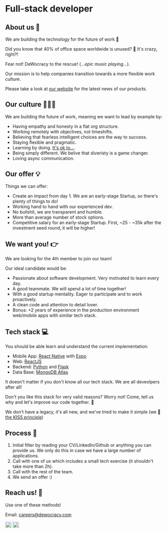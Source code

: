 # Full-stack developer

## About us 💜

We are building the technology for the future of work 💫

Did you know that 40% of office space worldwide is unused? 🤯 It's crazy, right?!

Fear not! DeWocracy to the rescue! (_...epic music playing..._).

Our mission is to help companies transition towards a more flexible work culture.

Please take a look at [our website](https://dewocracy.com) for the latest news of our products.

## Our culture 👩🏽‍🎤

We are building the future of work, meaning we want to lead by example by:

- Having empathy and honesty in a flat org structure.
- Working remotely with objectives, not timeshifts.
- Believing that fearless intelligent choices are the way to success.
- Staying flexible and pragmatic.
- Learning by doing. [It's ok to...](https://govdesign.tumblr.com/post/144909646023/its-ok-to).
- Being simply different. We belive that diveristy is a game changer.
- Loving async communication.

## Our offer 💡

Things we can offer:

- Create an impact from day 1. We are an early-stage Startup, so there's plenty of things to do!
- Working hand to hand with our experienced dev.
- No bullshit, we are transparent and humble.
- More than average number of stock options.
- Competitive salary for an early-stage Startup. First, ~25 - ~35k after the investment seed round, it will be higher!


## We want you! 👉

We are looking for the 4th member to join our team!

Our ideal candidate would be:

- Passionate about software development. Very motivated to learn every day.
- A good teammate. We will spend a lot of time together!
- With a good startup mentality. Eager to participate and to work proactively.
- A clean code and attention to detail lover.
- Bonus: +2 years of experience in the production environment web/mobile apps with similar tech stack.


## Tech stack 💻

You should be able learn and understand the current implementation:

- Mobile App: [React Native](https://reactnative.dev/) with [Expo](https://expo.io/)
- Web: [ReactJS](https://reactjs.org/)
- Backend: [Python](https://www.python.org/) and [Flask](https://flask.palletsprojects.com/en/1.1.x/)
- Data Base: [MongoDB Atlas](https://www.mongodb.com)

It doesn't matter if you don't know all our tech stack. We are all deveolpers after all!

Don't you like this stack for very valid reasons? Worry not! Come, tell us why and let's improve our code together. 🤝

We don't have a legacy, it's all new, and we've tried to make it simple (we 💚 [the KISS principle](https://en.wikipedia.org/wiki/KISS_principle))

## Process 🏁

1. Initial filter by reading your CV/LinkedIn/Github or anything you can provide us. We only do this in case we have a large number of applications.
2. Call with one of us which includes a small tech exercise (it shouldn't take more than 2h).
3. Call with the rest of the team.
4. We send an offer :)

## Reach us! 💌

Use one of these methods!

Email: careers@dewocracy.com

<a href="https://www.linkedin.com/company/dewocracy/" target="_blank"><img src="https://cdn3.iconfinder.com/data/icons/social-media-2169/24/social_media_social_media_logo_likedin-512.png" alt="linkedin" width="20"/></a>  <a href="https://twitter.com/de_wocracy" target="_blank"><img src="https://cdn2.iconfinder.com/data/icons/social-media-2285/512/1_Twitter3_colored_svg-512.png" alt="twitter" width="20"/></a>
